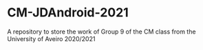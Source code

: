 # CM-JDAndroid-2021
A repository to store the work of Group 9 of the CM class from the University of Aveiro 2020/2021
